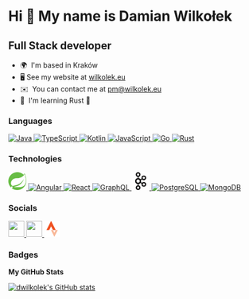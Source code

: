 # Hi 👋 My name is Damian Wilkołek

## Full Stack developer

- 🌍  I'm based in Kraków
- 🖥️ See my website at [wilkolek.eu](https://wilkolek.eu)
- ✉️  You can contact me at [pm@wilkolek.eu](mailto:pm@wilkolek.eu)
- 🧠  I'm learning Rust 🦀

### Languages

<p align="left">
    <a href="https://www.oracle.com/java/" target="_blank" rel="noreferrer">        
        <img src="https://raw.githubusercontent.com/danielcranney/readme-generator/main/public/icons/skills/java-colored.svg" width="36" height="36" alt="Java" />
    </a>
    <a href="https://www.typescriptlang.org/" target="_blank" rel="noreferrer">
        <img src="https://raw.githubusercontent.com/danielcranney/readme-generator/main/public/icons/skills/typescript-colored.svg" width="36" height="36" alt="TypeScript" />
    </a>
    <a href="https://kotlinlang.org/" target="_blank" rel="noreferrer">        
        <img src="https://raw.githubusercontent.com/danielcranney/readme-generator/main/public/icons/skills/kotlin-colored.svg" width="36" height="36" alt="Kotlin" />
    </a>
    <a href="https://developer.mozilla.org/en-US/docs/Web/JavaScript" target="_blank" rel="noreferrer">        
        <img src="https://raw.githubusercontent.com/danielcranney/readme-generator/main/public/icons/skills/javascript-colored.svg" width="36" height="36" alt="JavaScript" />
    </a>
    <a href="https://go.dev/doc/" target="_blank" rel="noreferrer">        
        <img src="https://raw.githubusercontent.com/danielcranney/readme-generator/main/public/icons/skills/go-colored.svg" width="36" height="36" alt="Go" />
    </a>
    <a href="https://www.rust-lang.org/" target="_blank" rel="noreferrer">
        <img src="https://raw.githubusercontent.com/danielcranney/readme-generator/main/public/icons/skills/rust-colored.svg" width="36" height="36" alt="Rust" />
    </a>
</p>

### Technologies

<p align="left">
    <a href="https://spring.io/" target="_blank" rel="noreferrer">
        <img src="https://raw.githubusercontent.com/dwilkolek/dwilkolek/master/images/springio-icon.svg" width="36" height="36" alt="Spring" />
    </a>
    <a href="https://angular.io/" target="_blank" rel="noreferrer">
        <img src="https://raw.githubusercontent.com/danielcranney/readme-generator/main/public/icons/skills/angularjs-colored.svg" width="36" height="36" alt="Angular" />
    </a>
    <a href="https://reactjs.org/" target="_blank" rel="noreferrer">
        <img src="https://raw.githubusercontent.com/danielcranney/readme-generator/main/public/icons/skills/react-colored.svg" width="36" height="36" alt="React" />
    </a>
    <a href="https://graphql.org/" target="_blank" rel="noreferrer">
        <img src="https://raw.githubusercontent.com/danielcranney/readme-generator/main/public/icons/skills/graphql-colored.svg" width="36" height="36" alt="GraphQL" />
    </a>
       <a href="https://kafka.apache.org/" target="_blank" rel="noreferrer">
        <img src="https://raw.githubusercontent.com/dwilkolek/dwilkolek/master/images/kafka-icon.svg" width="36" height="36" alt="Spring" />
    </a>
    <a href="https://www.postgresql.org/" target="_blank" rel="noreferrer">
        <img src="https://raw.githubusercontent.com/danielcranney/readme-generator/main/public/icons/skills/postgresql-colored.svg" width="36" height="36" alt="PostgreSQL" />
    </a>
    <a href="https://www.mongodb.com/" target="_blank" rel="noreferrer">
        <img src="https://raw.githubusercontent.com/danielcranney/readme-generator/main/public/icons/skills/mongodb-colored.svg" width="36" height="36" alt="MongoDB" />
    </a>
</p>

### Socials

<p align="left"> 
    <a href="https://www.github.com/dwilkolek" target="_blank" rel="noreferrer">
        <img src="https://raw.githubusercontent.com/danielcranney/readme-generator/main/public/icons/socials/github.svg" width="32" height="32" />
    </a> 
    <a href="https://www.linkedin.com/in/wilkolekdamian" target="_blank" rel="noreferrer">
        <img src="https://raw.githubusercontent.com/danielcranney/readme-generator/main/public/icons/socials/linkedin.svg" width="32" height="32" />
    </a>
    <a href="https://www.strava.com/athletes/43991573" target="_blank" rel="noreferrer">
        <img src="https://raw.githubusercontent.com/dwilkolek/dwilkolek/master/images/strava-icon.svg" width="32" height="32" />
    </a>
    
</p>

### Badges

<b>My GitHub Stats</b>

<a href="http://www.github.com/dwilkolek">
	<img src="https://github-readme-stats.vercel.app/api?username=dwilkolek&show_icons=true&hide=&count_private=true&title_color=84cc16&text_color=ffffff&icon_color=84cc16&bg_color=1c1917&hide_border=true&show_icons=true" alt="dwilkolek's GitHub stats" />
</a>
